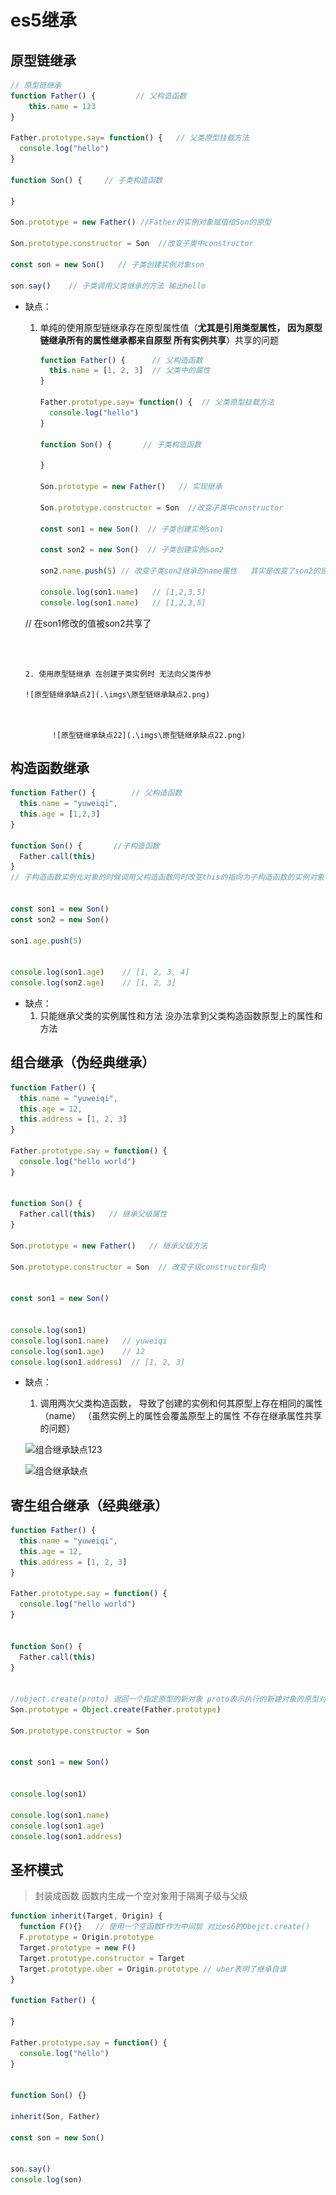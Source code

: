 # es5继承

## 原型链继承

````javascript
// 原型链继承
function Father() {         // 父构造函数
    this.name = 123
}

Father.prototype.say= function() {   // 父类原型挂载方法
  console.log("hello")
}

function Son() {     // 子类构造函数

}

Son.prototype = new Father() //Father的实例对象赋值给Son的原型

Son.prototype.constructor = Son  //改变子类中constructor

const son = new Son()   // 子类创建实例对象son
 
son.say()    // 子类调用父类继承的方法 输出hello

````

* 缺点：

  1. 单纯的使用原型链继承存在原型属性值（**尤其是引用类型属性， 因为原型链继承所有的属性继承都来自原型 所有实例共享**）共享的问题
  
     ````javascript
     function Father() {      // 父构造函数
       this.name = [1, 2, 3]  // 父类中的属性
     }
     
     Father.prototype.say= function() {  // 父类原型挂载方法
       console.log("hello")
     }
      
     function Son() {       // 子类构造函数
     
     }
     
     Son.prototype = new Father()   // 实现继承
     
     Son.prototype.constructor = Son  //改变子类中constructor
     
     const son1 = new Son()  // 子类创建实例son1
     
     const son2 = new Son()  // 子类创建实例son2
     
     son2.name.push(5) // 改变子类son2继承的name属性   其实是改变了son2的原型上的name属性的值 又因为原型上的属性为所有的实例对象共享的 所有在这里会同时改变了son1的name属性
     
     console.log(son1.name)   // [1,2,3,5]
     console.log(son1.name)   // [1,2,3,5]
   // 在son1修改的值被son2共享了
     ````
  
     
  
  2. 使用原型链继承 在创建子类实例时 无法向父类传参
  
     ![原型链继承缺点2](.\imgs\原型链继承缺点2.png)
  
     
  
     ​		![原型链继承缺点22](.\imgs\原型链继承缺点22.png)

## 构造函数继承

````javascript
function Father() {        // 父构造函数
  this.name = "yuweiqi",
  this.age = [1,2,3]
}

function Son() {       //子构造函数
  Father.call(this)    
}											
// 子构造函数实例化对象的时候调用父构造函数同时改变this的指向为子构造函数的实例对象 这样保证了 1.继承的属性全部都是实例独有的 不存在继承属性共享相互影响的问题， 2.创建子类实例可以同时向父类传递参数 弥补了原型链继承的两大致命缺点


const son1 = new Son()
const son2 = new Son()

son1.age.push(5)


console.log(son1.age)    // [1, 2, 3, 4]
console.log(son2.age)    // [1, 2, 3]
````

* 缺点： 
  1. 只能继承父类的实例属性和方法 没办法拿到父类构造函数原型上的属性和方法



## 组合继承（伪经典继承）

````javascript
function Father() {
  this.name = "yuweiqi",
  this.age = 12,
  this.address = [1, 2, 3]
}

Father.prototype.say = function() {
  console.log("hello world")
}


function Son() {
  Father.call(this)   // 继承父级属性
}

Son.prototype = new Father()   // 继承父级方法

Son.prototype.constructor = Son  // 改变子级constructor指向


const son1 = new Son()


console.log(son1)
console.log(son1.name)   // yuweiqi
console.log(son1.age)    // 12
console.log(son1.address)  // [1, 2, 3]
````

* 缺点： 

  1. 调用两次父类构造函数， 导致了创建的实例和何其原型上存在相同的属性（name） （虽然实例上的属性会覆盖原型上的属性 不存在继承属性共享的问题）

  ![组合继承缺点123](E:\桌面\组合继承缺点123.png)

  ![组合继承缺点](E:\桌面\组合继承缺点.png)





## 寄生组合继承（经典继承）

````javascript
function Father() {
  this.name = "yuweiqi",
  this.age = 12,
  this.address = [1, 2, 3]
}

Father.prototype.say = function() {
  console.log("hello world")
}


function Son() {
  Father.call(this)
}


//object.create(proto) 返回一个指定原型的新对象 proto表示执行的新建对象的原型对象 这样就不存在实例对象属性和原型属性重复的问题了
Son.prototype = Object.create(Father.prototype)

Son.prototype.constructor = Son


const son1 = new Son()


console.log(son1)

console.log(son1.name)
console.log(son1.age)
console.log(son1.address)
````





## 圣杯模式

> 封装成函数   函数内生成一个空对象用于隔离子级与父级

````javascript
function inherit(Target, Origin) {
  function F(){}   // 使用一个空函数F作为中间层 对比es6的Obejct.create()
  F.prototype = Origin.prototype
  Target.prototype = new F()
  Target.prototype.constructor = Target
  Target.prototype.uber = Origin.prototype // uber表明了继承自谁
}

function Father() {

}

Father.prototype.say = function() {
  console.log("hello")
}


function Son() {}

inherit(Son, Father)

const son = new Son()


son.say()
console.log(son)
````



